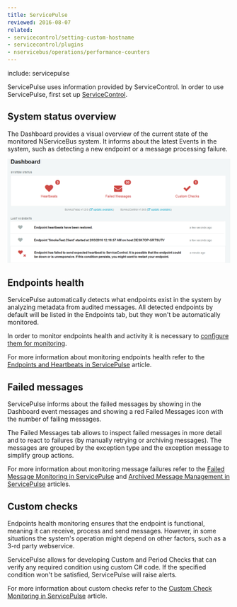 ```yaml
---
title: ServicePulse
reviewed: 2016-08-07
related:
- servicecontrol/setting-custom-hostname
- servicecontrol/plugins
- nservicebus/operations/performance-counters
---
```


include: servicepulse

ServicePulse uses information provided by ServiceControl. In order to use ServicePulse, first set up [ServiceControl](/servicecontrol/).


## System status overview

The Dashboard provides a visual overview of the current state of the monitored NServiceBus system. It informs about the latest Events in the system, such as detecting a new endpoint or a message processing failure.

![Dashboard](images/dashboard-overview.png)


## Endpoints health

ServicePulse automatically detects what endpoints exist in the system by analyzing metadata from audited messages. All detected endpoints by default will be listed in the Endpoints tab, but they won't be automatically monitored. 

In order to monitor endpoints health and activity it is necessary to [configure them for monitoring](/servicepulse/how-to-configure-endpoints-for-monitoring.md).

For more information about monitoring endpoints health refer to the [Endpoints and Heartbeats in ServicePulse](/servicepulse/intro-endpoints-heartbeats.md) article.

 
## Failed messages

ServicePulse informs about the failed messages by showing in the Dashboard event messages and showing a red Failed Messages icon with the number of failing messages. 

The Failed Messages tab allows to inspect failed messages in more detail and to react to failures (by manually retrying or archiving messages). The messages are grouped by the exception type and the exception message to simplify group actions.

For more information about monitoring message failures refer to the [Failed Message Monitoring in ServicePulse](/servicepulse/intro-failed-messages.md) and [Archived Message Management in ServicePulse](/servicepulse/intro-archived-messages.md) articles.


## Custom checks

Endpoints health monitoring ensures that the endpoint is functional, meaning it can receive, process and send messages. However, in some situations the system's operation might depend on other factors, such as a 3-rd party webservice.

ServicePulse allows for developing Custom and Period Checks that can verify any required condition using custom C# code. If the specified condition won't be satisfied, ServicePulse will raise alerts.

For more information about custom checks refer to the [Custom Check Monitoring in ServicePulse](/servicepulse/intro-endpoints-custom-checks) article.
